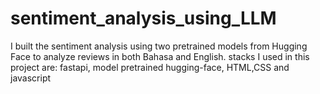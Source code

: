 # sentiment_analysis_using_LLM
I built the sentiment analysis using two pretrained models from Hugging Face to analyze reviews in both Bahasa and English.
stacks I used in this project are:
fastapi, model pretrained hugging-face, HTML,CSS and javascript

